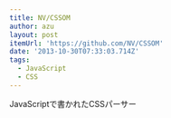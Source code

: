 ```yaml
---
title: NV/CSSOM
author: azu
layout: post
itemUrl: 'https://github.com/NV/CSSOM'
date: '2013-10-30T07:33:03.714Z'
tags:
  - JavaScript
  - CSS
---
```

JavaScriptで書かれたCSSパーサー
